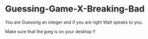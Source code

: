 # Guessing-Game-X-Breaking-Bad
You are Guessing an integer and if you are right Walt speaks to you.

Make sure that the jpeg is on your desktop !!
